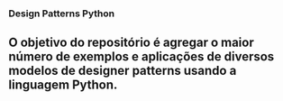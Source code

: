 ### Design Patterns Python

## O objetivo do repositório é agregar o maior número de exemplos e aplicações de diversos modelos de designer patterns usando a linguagem Python.

